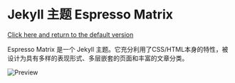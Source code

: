 # Jekyll 主题 Espresso Matrix

[Click here and return to the default version](../README.md)

Espresso Matrix 是一个 Jekyll 主题。它充分利用了CSS/HTML本身的特性，被设计为具有多样的表现形式、多层嵌套的页面和丰富的文章分类。

![Preview](assets/media/site-preview.jpg)